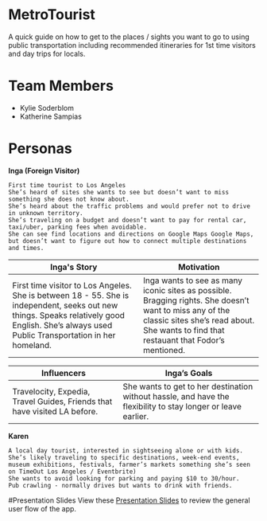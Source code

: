 # MetroTourist
A quick guide on how to get to the places / sights you want to go to using public transportation including recommended itineraries for 1st time visitors and day trips for locals.

# Team Members
- Kylie Soderblom
- Katherine Sampias

# Personas

**Inga (Foreign Visitor)**
```
First time tourist to Los Angeles
She’s heard of sites she wants to see but doesn’t want to miss something she does not know about.
She’s heard about the traffic problems and would prefer not to drive in unknown territory.
She’s traveling on a budget and doesn’t want to pay for rental car, taxi/uber, parking fees when avoidable.
She can see find locations and directions on Google Maps Google Maps, but doesn’t want to figure out how to connect multiple destinations and times.
```
| Inga's Story | Motivation |
| --- | --- |
| First time visitor to Los Angeles. She is between 18 - 55. She is independent, seeks out new things. Speaks relatively good English. She’s always used Public Transportation in her homeland. | Inga wants to see as many iconic sites as possible. Bragging rights. She doesn’t want to miss any of the classic sites she’s read about. She wants to find that restauant that Fodor’s mentioned.  |

| Influencers | Inga’s Goals |
| --- | --- |
| Travelocity, Expedia, Travel Guides, Friends that have visited LA before. | She wants to get to her destination without hassle, and have the flexibility to stay longer or leave earlier. |

**Karen**
```
A local day tourist, interested in sightseeing alone or with kids.
She’s likely traveling to specific destinations, week-end events, museum exhibitions, festivals, farmer’s markets something she’s seen on TimeOut Los Angeles / Eventbrite)
She wants to avoid looking for parking and paying $10 to 30/hour.
Pub crawling - normally drives but wants to drink with friends.
```

#Presentation Slides
View these [Presentation Slides](https://docs.google.com/presentation/d/1qKUBKcO52O5vSLpBMlUkBZBXZwpa41UCGXWIGrai3vY/edit?usp=sharing) to review the general user flow of the app.  
